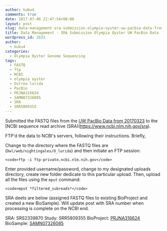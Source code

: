 ```yaml
---
author: kubu4
comments: true
date: 2017-07-06 22:47:54+00:00
layout: post
slug: data-management-sra-submission-olympia-oyster-uw-pacbio-data-from-20170323
title: Data Management - SRA Submission Olympia Oyster UW PacBio Data from 20170323
wordpress_id: 2633
author:
  - kubu4
categories:
  - Olympia Oyster Genome Sequencing
tags:
  - FASTQ
  - ftp
  - NCBI
  - olympia oyster
  - Ostrea lurida
  - PacBio
  - PRJNA316624
  - SAMN07326085
  - SRA
  - SRR5809355
---
```


Submitted the FASTQ files from the [UW PacBio Data from 20170323](https://robertslab.github.io/sams-notebook/2017-03-23-data-management-olympia-oyster-pacbio-data-received.html) to the [NCBI sequence read archive (SRA)(https://www.ncbi.nlm.nih.gov/sra).

FTP'd the data to NCBI's servers, following their instructions. Briefly,

Change to the directory where the FASTQ files are (`Owl/web/nightingales/O_lurida`) and then initiate an FTP session:


    
    <code>ftp -i ftp-private.ncbi.nlm.nih.gov</code>



Enter provided username/password, change to my designated uploads directory, create new folder dedicate to this particular upload. Then, upload all the files using the `mput` command:


    
    <code>mput *filtered_subreads*</code>



SRA deets are below (assigned FASTQ files to existing BioProject and created a new BioSample). Will update post with SRA number when processing is complete on the NCBI end.

SRA: SRS2339870
Study: SRR5809355
BioProject: [PRJNA316624](https://www.ncbi.nlm.nih.gov/bioproject/PRJNA316624)
BioSample: [SAMN07326085](https://www.ncbi.nlm.nih.gov/biosample/SAMN07326085/)
